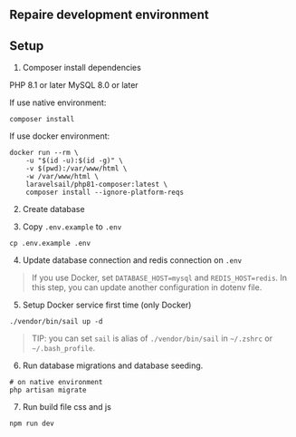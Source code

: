## Repaire development environment

## Setup

1. Composer install dependencies

PHP 8.1 or later
MySQL 8.0 or later

If use native environment:

```shell
composer install
```

If use docker environment:

```shell
docker run --rm \
    -u "$(id -u):$(id -g)" \
    -v $(pwd):/var/www/html \
    -w /var/www/html \
    laravelsail/php81-composer:latest \
    composer install --ignore-platform-reqs
```

2. Create database

3. Copy `.env.example` to `.env`

```shell
cp .env.example .env
```

4. Update database connection and redis connection on `.env`

> If you use Docker, set `DATABASE_HOST=mysql` and `REDIS_HOST=redis`.
> In this step, you can update another configuration in dotenv file.

5. Setup Docker service first time (only Docker)

```shell
./vendor/bin/sail up -d
```

> TIP: you can set `sail` is alias of `./vendor/bin/sail` in `~/.zshrc` or `~/.bash_profile`.

6. Run database migrations and database seeding.

```shell
# on native environment
php artisan migrate
```
7. Run build file css and js

```shell
npm run dev
```
